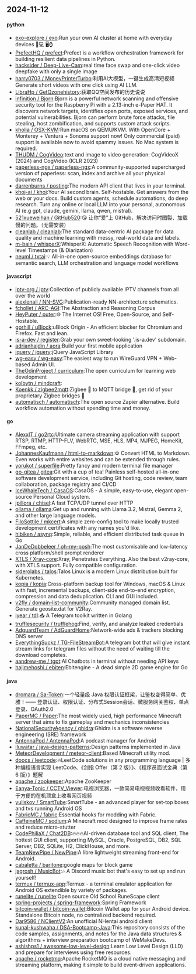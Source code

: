 ## 2024-11-12

#### python
* [exo-explore / exo](https://github.com/exo-explore/exo):Run your own AI cluster at home with everyday devices 📱💻 🖥️⌚
* [PrefectHQ / prefect](https://github.com/PrefectHQ/prefect):Prefect is a workflow orchestration framework for building resilient data pipelines in Python.
* [hacksider / Deep-Live-Cam](https://github.com/hacksider/Deep-Live-Cam):real time face swap and one-click video deepfake with only a single image
* [harry0703 / MoneyPrinterTurbo](https://github.com/harry0703/MoneyPrinterTurbo):利用AI大模型，一键生成高清短视频 Generate short videos with one click using AI LLM.
* [LibraHp / GetQzonehistory](https://github.com/LibraHp/GetQzonehistory):获取QQ空间发布的历史说说
* [infinition / Bjorn](https://github.com/infinition/Bjorn):Bjorn is a powerful network scanning and offensive security tool for the Raspberry Pi with a 2.13-inch e-Paper HAT. It discovers network targets, identifies open ports, exposed services, and potential vulnerabilities. Bjorn can perform brute force attacks, file stealing, host zombification, and supports custom attack scripts.
* [kholia / OSX-KVM](https://github.com/kholia/OSX-KVM):Run macOS on QEMU/KVM. With OpenCore + Monterey + Ventura + Sonoma support now! Only commercial (paid) support is available now to avoid spammy issues. No Mac system is required.
* [THUDM / CogVideo](https://github.com/THUDM/CogVideo):text and image to video generation: CogVideoX (2024) and CogVideo (ICLR 2023)
* [paperless-ngx / paperless-ngx](https://github.com/paperless-ngx/paperless-ngx):A community-supported supercharged version of paperless: scan, index and archive all your physical documents
* [darrenburns / posting](https://github.com/darrenburns/posting):The modern API client that lives in your terminal.
* [khoj-ai / khoj](https://github.com/khoj-ai/khoj):Your AI second brain. Self-hostable. Get answers from the web or your docs. Build custom agents, schedule automations, do deep research. Turn any online or local LLM into your personal, autonomous AI (e.g gpt, claude, gemini, llama, qwen, mistral).
* [521xueweihan / GitHub520](https://github.com/521xueweihan/GitHub520):😘 让你“爱”上 GitHub，解决访问时图裂、加载慢的问题。（无需安装）
* [cleanlab / cleanlab](https://github.com/cleanlab/cleanlab):The standard data-centric AI package for data quality and machine learning with messy, real-world data and labels.
* [m-bain / whisperX](https://github.com/m-bain/whisperX):WhisperX: Automatic Speech Recognition with Word-level Timestamps (& Diarization)
* [neuml / txtai](https://github.com/neuml/txtai):💡 All-in-one open-source embeddings database for semantic search, LLM orchestration and language model workflows

#### javascript
* [iptv-org / iptv](https://github.com/iptv-org/iptv):Collection of publicly available IPTV channels from all over the world
* [alexlenail / NN-SVG](https://github.com/alexlenail/NN-SVG):Publication-ready NN-architecture schematics.
* [fchollet / ARC-AGI](https://github.com/fchollet/ARC-AGI):The Abstraction and Reasoning Corpus
* [HeyPuter / puter](https://github.com/HeyPuter/puter):🌐 The Internet OS! Free, Open-Source, and Self-Hostable.
* [gorhill / uBlock](https://github.com/gorhill/uBlock):uBlock Origin - An efficient blocker for Chromium and Firefox. Fast and lean.
* [is-a-dev / register](https://github.com/is-a-dev/register):Grab your own sweet-looking '.is-a.dev' subdomain.
* [adrianhajdin / aora](https://github.com/adrianhajdin/aora):Build your first mobile application
* [jquery / jquery](https://github.com/jquery/jquery):jQuery JavaScript Library
* [wg-easy / wg-easy](https://github.com/wg-easy/wg-easy):The easiest way to run WireGuard VPN + Web-based Admin UI.
* [TheOdinProject / curriculum](https://github.com/TheOdinProject/curriculum):The open curriculum for learning web development
* [kolbytn / mindcraft](https://github.com/kolbytn/mindcraft):
* [Koenkk / zigbee2mqtt](https://github.com/Koenkk/zigbee2mqtt):Zigbee 🐝 to MQTT bridge 🌉, get rid of your proprietary Zigbee bridges 🔨
* [automatisch / automatisch](https://github.com/automatisch/automatisch):The open source Zapier alternative. Build workflow automation without spending time and money.

#### go
* [AlexxIT / go2rtc](https://github.com/AlexxIT/go2rtc):Ultimate camera streaming application with support RTSP, RTMP, HTTP-FLV, WebRTC, MSE, HLS, MP4, MJPEG, HomeKit, FFmpeg, etc.
* [JohannesKaufmann / html-to-markdown](https://github.com/JohannesKaufmann/html-to-markdown):⚙️ Convert HTML to Markdown. Even works with entire websites and can be extended through rules.
* [yorukot / superfile](https://github.com/yorukot/superfile):Pretty fancy and modern terminal file manager
* [go-gitea / gitea](https://github.com/go-gitea/gitea):Git with a cup of tea! Painless self-hosted all-in-one software development service, including Git hosting, code review, team collaboration, package registry and CI/CD
* [IceWhaleTech / CasaOS](https://github.com/IceWhaleTech/CasaOS):CasaOS - A simple, easy-to-use, elegant open-source Personal Cloud system.
* [jpillora / chisel](https://github.com/jpillora/chisel):A fast TCP/UDP tunnel over HTTP
* [ollama / ollama](https://github.com/ollama/ollama):Get up and running with Llama 3.2, Mistral, Gemma 2, and other large language models.
* [FiloSottile / mkcert](https://github.com/FiloSottile/mkcert):A simple zero-config tool to make locally trusted development certificates with any names you'd like.
* [hibiken / asynq](https://github.com/hibiken/asynq):Simple, reliable, and efficient distributed task queue in Go
* [JanDeDobbeleer / oh-my-posh](https://github.com/JanDeDobbeleer/oh-my-posh):The most customisable and low-latency cross platform/shell prompt renderer
* [XTLS / Xray-core](https://github.com/XTLS/Xray-core):Xray, Penetrates Everything. Also the best v2ray-core, with XTLS support. Fully compatible configuration.
* [siderolabs / talos](https://github.com/siderolabs/talos):Talos Linux is a modern Linux distribution built for Kubernetes.
* [kopia / kopia](https://github.com/kopia/kopia):Cross-platform backup tool for Windows, macOS & Linux with fast, incremental backups, client-side end-to-end encryption, compression and data deduplication. CLI and GUI included.
* [v2fly / domain-list-community](https://github.com/v2fly/domain-list-community):Community managed domain list. Generate geosite.dat for V2Ray.
* [iyear / tdl](https://github.com/iyear/tdl):📥 A Telegram toolkit written in Golang
* [trufflesecurity / trufflehog](https://github.com/trufflesecurity/trufflehog):Find, verify, and analyze leaked credentials
* [AdguardTeam / AdGuardHome](https://github.com/AdguardTeam/AdGuardHome):Network-wide ads & trackers blocking DNS server
* [EverythingSuckz / TG-FileStreamBot](https://github.com/EverythingSuckz/TG-FileStreamBot):A telegram bot that will give instant stream links for telegram files without the need of waiting till the download completes.
* [aandrew-me / tgpt](https://github.com/aandrew-me/tgpt):AI Chatbots in terminal without needing API keys
* [hajimehoshi / ebiten](https://github.com/hajimehoshi/ebiten):Ebitengine - A dead simple 2D game engine for Go

#### java
* [dromara / Sa-Token](https://github.com/dromara/Sa-Token):一个轻量级 Java 权限认证框架，让鉴权变得简单、优雅！—— 登录认证、权限认证、分布式Session会话、微服务网关鉴权、单点登录、OAuth2.0
* [PaperMC / Paper](https://github.com/PaperMC/Paper):The most widely used, high performance Minecraft server that aims to fix gameplay and mechanics inconsistencies
* [NationalSecurityAgency / ghidra](https://github.com/NationalSecurityAgency/ghidra):Ghidra is a software reverse engineering (SRE) framework
* [AntennaPod / AntennaPod](https://github.com/AntennaPod/AntennaPod):A podcast manager for Android
* [iluwatar / java-design-patterns](https://github.com/iluwatar/java-design-patterns):Design patterns implemented in Java
* [MeteorDevelopment / meteor-client](https://github.com/MeteorDevelopment/meteor-client):Based Minecraft utility mod.
* [doocs / leetcode](https://github.com/doocs/leetcode):🔥LeetCode solutions in any programming language | 多种编程语言实现 LeetCode、《剑指 Offer（第 2 版）》、《程序员面试金典（第 6 版）》题解
* [apache / zookeeper](https://github.com/apache/zookeeper):Apache ZooKeeper
* [Eanya-Tonic / CCTV_Viewer](https://github.com/Eanya-Tonic/CCTV_Viewer):电视浏览器，一款简易电视视频收看软件，用于方便的在机顶盒上收看网页视频
* [yuliskov / SmartTube](https://github.com/yuliskov/SmartTube):SmartTube - an advanced player for set-top boxes and tvs running Android OS
* [FabricMC / fabric](https://github.com/FabricMC/fabric):Essential hooks for modding with Fabric.
* [CaffeineMC / sodium](https://github.com/CaffeineMC/sodium):A Minecraft mod designed to improve frame rates and reduce micro-stutter
* [CodePhiliaX / Chat2DB](https://github.com/CodePhiliaX/Chat2DB):🔥🔥🔥AI-driven database tool and SQL client, The hottest GUI client, supporting MySQL, Oracle, PostgreSQL, DB2, SQL Server, DB2, SQLite, H2, ClickHouse, and more.
* [TeamNewPipe / NewPipe](https://github.com/TeamNewPipe/NewPipe):A libre lightweight streaming front-end for Android.
* [cabaletta / baritone](https://github.com/cabaletta/baritone):google maps for block game
* [jagrosh / MusicBot](https://github.com/jagrosh/MusicBot):🎶 A Discord music bot that's easy to set up and run yourself!
* [termux / termux-app](https://github.com/termux/termux-app):Termux - a terminal emulator application for Android OS extendible by variety of packages.
* [runelite / runelite](https://github.com/runelite/runelite):Open source Old School RuneScape client
* [spring-projects / spring-framework](https://github.com/spring-projects/spring-framework):Spring Framework
* [bitcoin-wallet / bitcoin-wallet](https://github.com/bitcoin-wallet/bitcoin-wallet):Bitcoin Wallet app for your Android device. Standalone Bitcoin node, no centralized backend required.
* [Dar9586 / NClientV2](https://github.com/Dar9586/NClientV2):An unofficial NHentai android client
* [kunal-kushwaha / DSA-Bootcamp-Java](https://github.com/kunal-kushwaha/DSA-Bootcamp-Java):This repository consists of the code samples, assignments, and notes for the Java data structures & algorithms + interview preparation bootcamp of WeMakeDevs.
* [ashishps1 / awesome-low-level-design](https://github.com/ashishps1/awesome-low-level-design):Learn Low Level Design (LLD) and prepare for interviews using free resources.
* [apache / rocketmq](https://github.com/apache/rocketmq):Apache RocketMQ is a cloud native messaging and streaming platform, making it simple to build event-driven applications.
